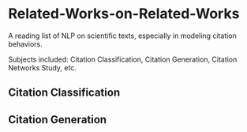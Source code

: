 # Related-Works-on-Related-Works
A reading list of NLP on scientific texts, especially in modeling citation behaviors.

Subjects included: Citation Classification, Citation Generation, Citation Networks Study, etc.

## Citation Classification

## Citation Generation
